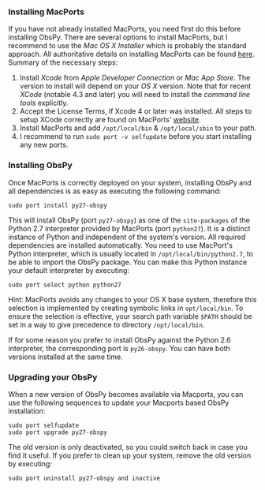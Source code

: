###  Installing MacPorts ###

If you have not already installed MacPorts, you need first do this before installing ObsPy. There are several options to install MacPorts, but I recommend to use the _Mac OS X Installer_ which is probably the standard approach. All authoritative details on installing MacPorts can be found [here](http://www.macports.org/install.php). Summary of the necessary steps:

1. Install _Xcode_ from _Apple Developer Connection_ or _Mac App Store_. The version to install will depend on your _OS X_ version. Note that for recent _XCode_ (notable 4.3 and later) you will need to install the _command line tools_ explicitly. 
1. Accept the License Terms, if Xcode 4 or later was installed. All steps to setup XCode correctly are found on MacPorts' [website](http://www.macports.org/install.php). 
1. Install MacPorts and add `/opt/local/bin` & `/opt/local/sbin` to your path.
1. I recommend to run `sudo port -v selfupdate` before you start installing any new ports.


### Installing ObsPy ###

Once MacPorts is correctly deployed on your system, installing ObsPy and all dependencies is as easy as executing the following command:

    sudo port install py27-obspy

This will install ObsPy (port `py27-obspy`) as one of the `site-packages` of the Python 2.7 interpreter provided by MacPorts (port `python27`). It is a distinct instance of Python and independent of the system's version. All required dependencies are installed automatically. You need to use MacPort's Python interpreter, which is usually located in `/opt/local/bin/python2.7`, to be able to import the ObsPy package. You can make this Python instance your default interpreter by executing:

    sudo port select python python27

Hint: MacPorts avoids any changes to your OS X base system, therefore this selection is implemented by creating symbolic links in `opt/local/bin`. To ensure the selection is effective, your search path variable `$PATH` should be set in a way to give precedence to directory `/opt/local/bin`.

If for some reason you prefer to install ObsPy against the Python 2.6 interpreter, the corresponding port is `py26-obspy`. You can have both versions installed at the same time.


### Upgrading your ObsPy ###

When a new version of ObsPy becomes available via Macports, you can use the following sequences to update your Macports based ObsPy installation:

    sudo port selfupdate
    sudo port upgrade py27-obspy

The old version is only deactivated, so you could switch back in case you find it useful. If you prefer to clean up your system, remove the old version by executing:

    sudo port uninstall py27-obspy and inactive
